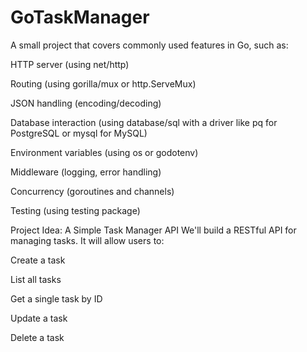 # GoTaskManager
A small project that covers commonly used features in Go, such as:

HTTP server (using net/http)

Routing (using gorilla/mux or http.ServeMux)

JSON handling (encoding/decoding)

Database interaction (using database/sql with a driver like pq for PostgreSQL or mysql for MySQL)

Environment variables (using os or godotenv)

Middleware (logging, error handling)

Concurrency (goroutines and channels)

Testing (using testing package)

Project Idea: A Simple Task Manager API
We'll build a RESTful API for managing tasks. It will allow users to:

Create a task

List all tasks

Get a single task by ID

Update a task

Delete a task
